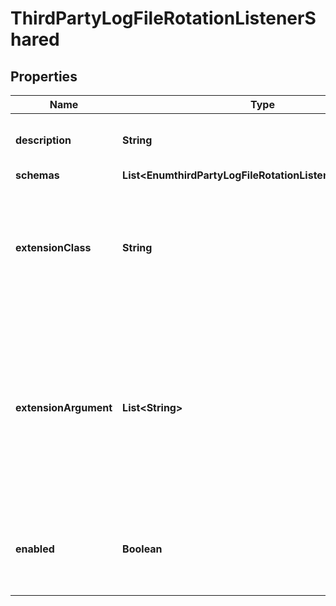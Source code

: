 

# ThirdPartyLogFileRotationListenerShared


## Properties

| Name | Type | Description | Notes |
|------------ | ------------- | ------------- | -------------|
|**description** | **String** | A description for this Log File Rotation Listener |  [optional] |
|**schemas** | **List&lt;EnumthirdPartyLogFileRotationListenerSchemaUrn&gt;** |  |  |
|**extensionClass** | **String** | The fully-qualified name of the Java class providing the logic for the Third Party Log File Rotation Listener. |  |
|**extensionArgument** | **List&lt;String&gt;** | The set of arguments used to customize the behavior for the Third Party Log File Rotation Listener. Each configuration property should be given in the form &#39;name&#x3D;value&#39;. |  [optional] |
|**enabled** | **Boolean** | Indicates whether the Log File Rotation Listener is enabled for use. |  |



